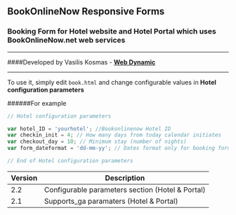## BookOnlineNow Responsive Forms
### Booking Form for Hotel website and Hotel Portal which uses BookOnlineNow.net web services
___
####Developed by Vasilis Kosmas -  **[Web Dynamic](https://www.webdynamic.gr)**
___

To use it, simply edit `book.html` and change configurable values in **Hotel configuration parameters**

######For example

```js
// Hotel configuration parameters

var hotel_ID = 'yourhotel'; //Bookonlinenow Hotel ID
var checkin_init = 4; // How many days from today calendar initiates
var checkout_day = 10; // Minimum stay (number of nights)
var form_dateformat = 'dd-mm-yy'; // Dates format only for booking form: dd, M yy / dd-mm-yy / etc

// End of Hotel configuration parameters
```


Version | Description
------------ | -------------
2.2 | Configurable parameters section (Hotel & Portal)
2.1 | Supports_ga paramaters (Hotel & Portal)
